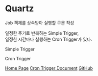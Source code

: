 # Quartz

<show-structure for="procedure" />

<procedure title="1. Job 객체 생성">
    <p>Job 객체를 상속받아 실행할 구문 작성</p>
    <code-block lang="kotlin" include-lines="47-51" src="/Language/java/library/quartz/java_library_quartz.kt" />
</procedure>

<procedure title="2. Job 생성">
    <p></p>
    <code-block lang="kotlin" include-lines="17-19" src="/Language/java/library/quartz/java_library_quartz.kt" />
</procedure>

<procedure title="3. Trigger 생성">
    <step>
        <p>
        일정한 주기로 반복하는 Simple Trigger, <br/>
        일정한 시간마다 실행하는 Cron Trigger가 있다.
        </p>
    </step>
    <step>
        <p>Simple Trigger</p>
        <code-block lang="kotlin" include-lines="21-31" src="/Language/java/library/quartz/java_library_quartz.kt" />
    </step>
    <step>
        <p>Cron Trigger</p>
        <code-block lang="kotlin" include-lines="34-39" src="/Language/java/library/quartz/java_library_quartz.kt" />
    </step>
</procedure>

<procedure title="4. 스케쥴러 실행">
    <code-block lang="kotlin" include-lines="41-43" src="/Language/java/library/quartz/java_library_quartz.kt" />
</procedure>




<seealso>
<category ref="ref">
    <a href="http://www.quartz-scheduler.org">Home Page</a>
    <a href="http://www.quartz-scheduler.org/documentation/quartz-2.3.0/tutorials/crontrigger.html">Cron Trigger Document</a>
</category>
<category ref="git">
    <a href="https://github.com/quartz-scheduler/quartz">GitHub</a>
</category>
</seealso>